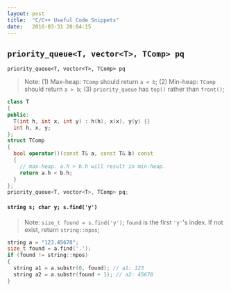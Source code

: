 ```yaml
---
layout: post
title:  "C/C++ Useful Code Snippets"
date:   2016-03-31 20:04:15
---
```


## `priority_queue<T, vector<T>, TComp> pq`
`priority_queue<T, vector<T>, TComp> pq`
> Note:
> (1) Max-heap: `TComp` should return `a < b`;
> (2) Min-heap: `TComp` should return `a > b`;
> (3) `priority_queue` has `top()` rather than `front()`;
```cpp
class T
{
public:
  T(int h, int x, int y) : h(h), x(x), y(y) {}
  int h, x, y;
};
struct TComp
{
  bool operator()(const T& a, const T& b) const
  {
    // max-heap. a.h > b.h will result in min-heap.
    return a.h < b.h; 
  }
};
priority_queue<T, vector<T>, TComp> pq;
```

#### `string s; char y; s.find('y')`
> Note: `size_t found = s.find('y')`; `found` is the first `'y'`'s index. If not exist, return `string::npos`;
```cpp
string a = "123.45678";
size_t found = a.find('.');
if (found != string::npos)
{
  string a1 = a.substr(0, found); // a1: 123
  string a2 = a.substr(found + 1); // a2: 45678
}
```

<script>
  var disqus_identifier = 'lstm-tested';
  var disqus_title = '{{ page.title }}'
  var disqus_url = '{{ page.url | prepend: site.baseurl | prepend: site.url }}'
</script>
